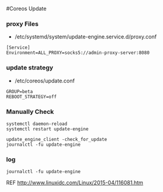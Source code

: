 #Coreos Update

### proxy Files

* /etc/systemd/system/update-engine.service.d/proxy.conf 

```
[Service]
Environment=ALL_PROXY=socks5://admin-proxy-server:8080
```
### update strategy

* /etc/coreos/update.conf 

``` 
GROUP=beta
REBOOT_STRATEGY=off
```

### Manually Check

```
systemctl daemon-reload
systemctl restart update-engine

update_engine_client -check_for_update
journalctl -fu update-engine

```

### log

```
journalctl -fu update-engine

```


REF <http://www.linuxidc.com/Linux/2015-04/116081.htm>
